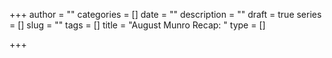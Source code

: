 +++
author = ""
categories = []
date = ""
description = ""
draft = true
series = []
slug = ""
tags = []
title = "August Munro Recap: "
type = []

+++
